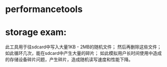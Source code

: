 # performancetools
# storage exam:
此工具用于往sdcard中写入大量1KB - 2MB的随机文件；
然后再删除这些文件；
如此循环几次，能在sdcard中产生大量的碎片；
如此模拟用户长时间使用中造成的存储设备碎片问题，产生碎片，造成随机读写速度和性能下降。
